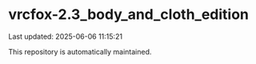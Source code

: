 # vrcfox-2.3_body_and_cloth_edition

Last updated: 2025-06-06 11:15:21

This repository is automatically maintained.
